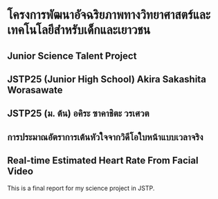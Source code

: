 # โครงการพัฒนาอัจฉริยภาพทางวิทยาศาสตร์และเทคโนโลยีสำหรับเด็กและเยาวชน  
## Junior Science Talent Project  
## JSTP25 (Junior High School) Akira Sakashita Worasawate  
## JSTP25 (ม. ต้น) อคิระ ซาคาชิตะ วรเศวต  
## การประมาณอัตราการเต้นหัวใจจากวิดีโอใบหน้าแบบเวลาจริง  
## Real-time Estimated Heart Rate From Facial Video  
This is a final report for my science project in JSTP.
